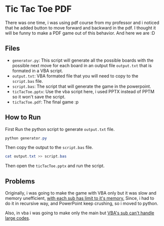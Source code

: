 # Tic Tac Toe PDF

There was one time, i was using pdf course from my professor and i noticed that he added button to move forward and backward in the pdf.
I thought it will be funny to make a PDF game out of this behavior.
And here we are :D

## Files

- `generator.py`: This script will generate all the possible boards with the possible next move for each board in an output file `output.txt` that is formated in a VBA script.
- `output.txt`: VBA formated file that you will need to copy to the `script.bas` file.
- `script.bas`: The script that will generate the game in the powerpoint.
- `ticTacToe.pptx`: Use the vba script here, i used PPTX instead of PPTM so it won't save the script.
- `ticTacToe.pdf`: The final game :p

## How to Run

First Run the python script to generate `output.txt` file.

```powershell
python generator.py
```

Then copy the output to the `script.bas` file.

```powershell
cat output.txt >> script.bas
```

Then open the `ticTacToe.pptx` and run the script.

## Problems

Originally, i was going to make the game with VBA only but it was slow and memory unefficient, [with each sub has limit to it's memory.](https://learn.microsoft.com/en-us/office/vba/language/concepts/getting-started/creating-recursive-procedures)
Since, i had to do it in recursive way, and PowerPoint keep crushing, so i moved to python.

Also, in vba i was going to make only the main but [VBA's sub can't handle large codes](https://stackoverflow.com/questions/3751263/procedure-too-large).
